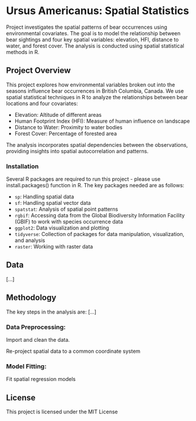 # Ursus Americanus: Spatial Statistics
Project investigates the spatial patterns of bear occurrences using environmental covariates. The goal is to model the relationship between bear sightings and four key spatial variables: elevation, HFI, distance to water, and forest cover. The analysis is conducted using spatial statistical methods in R.

## Project Overview
This project explores how environmental variables broken out into the seasons influence bear occurrences in British Columbia, Canada. We use spatial statistical techniques in R to analyze the relationships between bear locations and four covariates:
- Elevation: Altitude of different areas
- Human Footprint Index (HFI): Measure of human influence on landscape
- Distance to Water: Proximity to water bodies
- Forest Cover: Percentage of forested area

The analysis incorporates spatial dependencies between the observations, providing insights into spatial autocorrelation and patterns.

### Installation
Several R packages are required to run this project - please use install.packages() function in R. The key packages needed are as follows:
- `sp`: Handling spatial data 
- `sf`: Handling spatial vector data
- `spatstat`: Analysis of spatial point patterns
- `rgbif`: Accessing data from the Global Biodiversity Information Facility (GBIF) to work with species occurrence data
- `ggplot2`: Data visualization and plotting
- `tidyverse`: Collection of packages for data manipulation, visualization, and analysis
- `raster`: Working with raster data 

## Data
[...]

## Methodology

The key steps in the analysis are:
[...]

### Data Preprocessing:

Import and clean the data.

Re-project spatial data to a common coordinate system 

### Model Fitting:

Fit spatial regression models 


## License
This project is licensed under the MIT License
